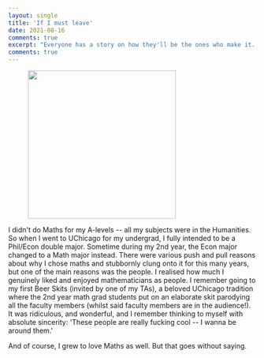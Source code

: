 ```yaml
---
layout: single
title: 'If I must leave'
date: 2021-08-16
comments: true
excerpt: "Everyone has a story on how they'll be the ones who make it. However, most of us will eventually have to confront the sobering possibility that ... maybe it's time to give up certain long-held dreams. This post contains some musings about this issue, framed by the following question: 'Suppose if I must leave academia, what would I like to accomplish so that I leave without regrets?'"
comments: true
---
```


<figure>  
<img src='https://puzzledoyster.github.io/images/onleavingphoto.jpg' width="300" 
     height="300" class ="center">
</figure>

I didn't do Maths for my A-levels -- all my subjects were in the Humanities. So when I went to UChicago for my undergrad, I fully intended to be a Phil/Econ double major. Sometime during my 2nd year, the Econ major changed to a Math major instead. There were various push and pull reasons about why I chose maths and stubbornly clung onto it for this many years, but one of the main reasons was the people. I realised how much I genuinely liked and enjoyed mathematicians as people. I remember going to my first Beer Skits (invited by one of my TAs), a beloved UChicago tradition where the 2nd year math grad students put on an elaborate skit parodying all the faculty members (whilst said faculty members are in the audience!). It was ridiculous, and wonderful, and I remember thinking to myself with absolute sincerity: 'These people are really fucking cool -- I wanna be around them.' 


And of course, I grew to love Maths as well. But that goes without saying.
